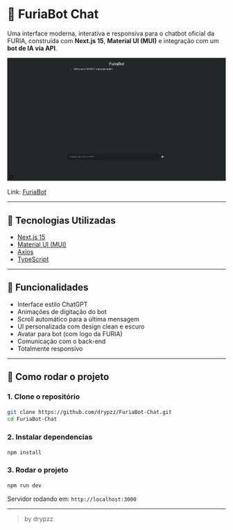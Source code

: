 # 🤖 FuriaBot Chat

Uma interface moderna, interativa e responsiva para o chatbot oficial da FURIA, construída com **Next.js 15**, **Material UI (MUI)** e integração com um **bot de IA via API**.

![FURIABOT Interface Screenshot](./public/screenshot.png)

Link: [FuriaBot](https://furiabotchat.vercel.app/)

---

## 🚀 Tecnologias Utilizadas

- [Next.js 15](https://nextjs.org/docs)
- [Material UI (MUI)](https://mui.com/)
- [Axios](https://axios-http.com/)
- [TypeScript](https://www.typescriptlang.org)

---

## 🧠 Funcionalidades

- Interface estilo ChatGPT
- Animações de digitação do bot
- Scroll automático para a última mensagem
- UI personalizada com design clean e escuro
- Avatar para bot (com logo da FURIA)
- Comunicação com o back-end
- Totalmente responsivo

---

## 🔧 Como rodar o projeto

### 1. Clone o repositório

```bash
git clone https://github.com/drypzz/FuriaBot-Chat.git
cd FuriaBot-Chat
```

### 2. Instalar dependencias
```cmd
npm install
```

### 3. Rodar o projeto
```cmd
npm run dev
```

Servidor rodando em: `http://localhost:3000`

---

> by drypzz
